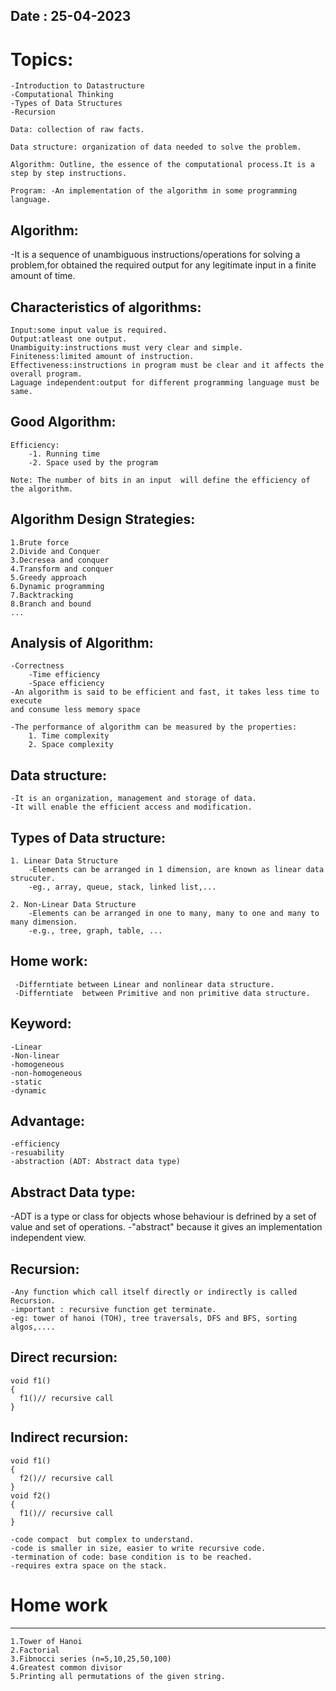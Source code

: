 Date : 25-04-2023
-------------------------------------
# Topics:

	-Introduction to Datastructure
	-Computational Thinking
	-Types of Data Structures
	-Recursion
	
    Data: collection of raw facts.

    Data structure: organization of data needed to solve the problem.

    Algorithm: Outline, the essence of the computational process.It is a step by step instructions.

    Program: -An implementation of the algorithm in some programming language.

Algorithm:
-----------
  -It is a sequence of unambiguous instructions/operations for solving a problem,for obtained the required output for any legitimate  input in a finite amount of time.

Characteristics of algorithms:
--------------------------------
    Input:some input value is required.
    Output:atleast one output.
    Unambiguity:instructions must very clear and simple.
    Finiteness:limited amount of instruction.
    Effectiveness:instructions in program must be clear and it affects the overall program.
    Laguage independent:output for different programming language must be same.
	
	
Good Algorithm:
----------------
	Efficiency:
		-1. Running time
		-2. Space used by the program
	
	Note: The number of bits in an input  will define the efficiency of the algorithm.
	
Algorithm Design Strategies:
------------------------------
	1.Brute force
	2.Divide and Conquer
	3.Decresea and conquer
	4.Transform and conquer
	5.Greedy approach
	6.Dynamic programming
	7.Backtracking 
	8.Branch and bound
	...
	
Analysis of Algorithm:
-----------------------
	-Correctness
		-Time efficiency
		-Space efficiency
	-An algorithm is said to be efficient and fast, it takes less time to execute 
	and consume less memory space
	
	-The performance of algorithm can be measured by the properties:
		1. Time complexity
		2. Space complexity
	
Data structure:
----------------
	-It is an organization, management and storage of data.
	-It will enable the efficient access and modification.
		
Types of Data structure:
-------------------------
	1. Linear Data Structure
		-Elements can be arranged in 1 dimension, are known as linear data strucuter.
		-eg., array, queue, stack, linked list,...
		
	2. Non-Linear Data Structure
		-Elements can be arranged in one to many, many to one and many to many dimension.
		-e.g., tree, graph, table, ...
		
Home work:
------------
  
     -Differntiate between Linear and nonlinear data structure.
     -Differntiate  between Primitive and non primitive data structure.

Keyword:
-----------
    -Linear
    -Non-linear
    -homogeneous
    -non-homogeneous
    -static
    -dynamic

Advantage:
--------------

    -efficiency
    -resuability
    -abstraction (ADT: Abstract data type)

Abstract Data type:
--------------------

  -ADT is a type or class for objects whose behaviour is defrined by a set of value and set of operations.
  -"abstract" because it gives an implementation independent view.

Recursion:
----------

    -Any function which call itself directly or indirectly is called Recursion.
    -important : recursive function get terminate.
    -eg: tower of hanoi (TOH), tree traversals, DFS and BFS, sorting algos,....

Direct recursion:
---------------------

    void f1()
    {
      f1()// recursive call
    }

Indirect recursion:
--------------------

    void f1()
    {
      f2()// recursive call
    }
    void f2()
    {
      f1()// recursive call
    }

    -code compact  but complex to understand.
    -code is smaller in size, easier to write recursive code.
    -termination of code: base condition is to be reached.
    -requires extra space on the stack.

# Home work
----------

    1.Tower of Hanoi
    2.Factorial
    3.Fibnocci series (n=5,10,25,50,100)
    4.Greatest common divisor
    5.Printing all permutations of the given string.
